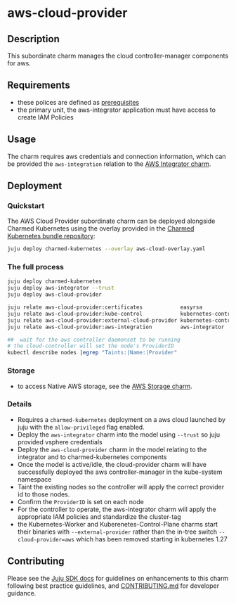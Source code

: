 # aws-cloud-provider

## Description

This subordinate charm manages the cloud controller-manager components for aws.

## Requirements
* these polices are defined as [prerequisites](https://cloud-provider-aws.sigs.k8s.io/prerequisites/)
* the primary unit, the aws-integrator application must have access to create IAM Policies

## Usage

The charm requires aws credentials and connection information, which
can be provided the `aws-integration` relation to the [AWS Integrator charm](https://charmhub.io/aws-integrator).

## Deployment

### Quickstart
The AWS Cloud Provider subordinate charm can be deployed alongside Charmed Kubernetes using the overlay provided in the [Charmed Kubernetes bundle repository](https://github.com/charmed-kubernetes/bundle/blob/main/overlays/aws-cloud-overlay.yaml):

```bash
juju deploy charmed-kubernetes --overlay aws-cloud-overlay.yaml
```

### The full process

```bash
juju deploy charmed-kubernetes
juju deploy aws-integrator --trust
juju deploy aws-cloud-provider

juju relate aws-cloud-provider:certificates            easyrsa
juju relate aws-cloud-provider:kube-control            kubernetes-control-plane
juju relate aws-cloud-provider:external-cloud-provider kubernetes-control-plane
juju relate aws-cloud-provider:aws-integration         aws-integrator

##  wait for the aws controller daemonset to be running
# the cloud-controller will set the node's ProviderID
kubectl describe nodes |egrep "Taints:|Name:|Provider"
```

### Storage
* to access Native AWS storage, see the [AWS Storage charm](https://charmhub.io/aws-k8s-storage).

### Details

* Requires a `charmed-kubernetes` deployment on a aws cloud launched by juju with the `allow-privileged` flag enabled.
* Deploy the `aws-integrator` charm into the model using `--trust` so juju provided vsphere credentials
* Deploy the `aws-cloud-provider` charm in the model relating to the integrator and to charmed-kubernetes components
* Once the model is active/idle, the cloud-provider charm will have successfully deployed the aws controller-manager
  in the kube-system namespace
* Taint the existing nodes so the controller will apply the correct provider id to those nodes. 
* Confirm the `ProviderID` is set on each node
* For the controller to operate, the aws-integrator charm will apply the appropriate IAM policies and standardize the cluster-tag
* the Kubernetes-Worker and Kuberenetes-Control-Plane charms start their binaries with `--external-provider` rather than the
  in-tree switch `--cloud-provider=aws` which has been removed starting in kubernetes 1.27


## Contributing

Please see the [Juju SDK docs](https://juju.is/docs/sdk) for guidelines
on enhancements to this charm following best practice guidelines, and
[CONTRIBUTING.md](https://github.com/canonical/aws-cloud-provider/blob/main/CONTRIBUTING.md)
for developer guidance.
